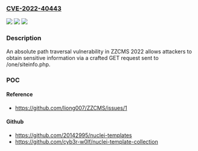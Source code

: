 ### [CVE-2022-40443](https://cve.mitre.org/cgi-bin/cvename.cgi?name=CVE-2022-40443)
![](https://img.shields.io/static/v1?label=Product&message=n%2Fa&color=blue)
![](https://img.shields.io/static/v1?label=Version&message=n%2Fa&color=blue)
![](https://img.shields.io/static/v1?label=Vulnerability&message=n%2Fa&color=brighgreen)

### Description

An absolute path traversal vulnerability in ZZCMS 2022 allows attackers to obtain sensitive information via a crafted GET request sent to /one/siteinfo.php.

### POC

#### Reference
- https://github.com/liong007/ZZCMS/issues/1

#### Github
- https://github.com/20142995/nuclei-templates
- https://github.com/cyb3r-w0lf/nuclei-template-collection

